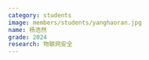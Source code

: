 ```yaml
---
category: students
image: members/students/yanghaoran.jpg
name: 杨浩然
grade: 2024
research: 物联网安全
---
```

